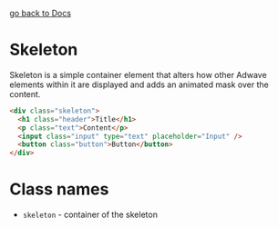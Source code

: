 [go back to Docs](../README.md)

# Skeleton

Skeleton is a simple container element that alters how other Adwave elements within it are displayed and adds an animated mask over the content.

```html
<div class="skeleton">
  <h1 class="header">Title</h1>
  <p class="text">Content</p>
  <input class="input" type="text" placeholder="Input" />
  <button class="button">Button</button>
</div>
```

# Class names

- `skeleton` - container of the skeleton

